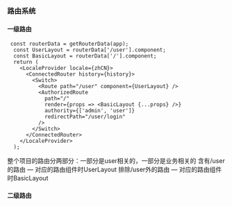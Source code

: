 ### 路由系统
#### 一级路由
```
 const routerData = getRouterData(app);
  const UserLayout = routerData['/user'].component;
  const BasicLayout = routerData['/'].component;
  return (
    <LocaleProvider locale={zhCN}>
      <ConnectedRouter history={history}>
        <Switch>
          <Route path="/user" component={UserLayout} />
          <AuthorizedRoute
            path="/"
            render={props => <BasicLayout {...props} />}
            authority={['admin', 'user']}
            redirectPath="/user/login"
          />
        </Switch>
      </ConnectedRouter>
    </LocaleProvider>
  );
```
整个项目的路由分两部分：一部分是user相关的，一部分是业务相关的
    含有/user的路由 — 对应的路由组件时UserLayout
    排除/user外的路由 — 对应的路由组件时BasicLayout

#### 二级路由
